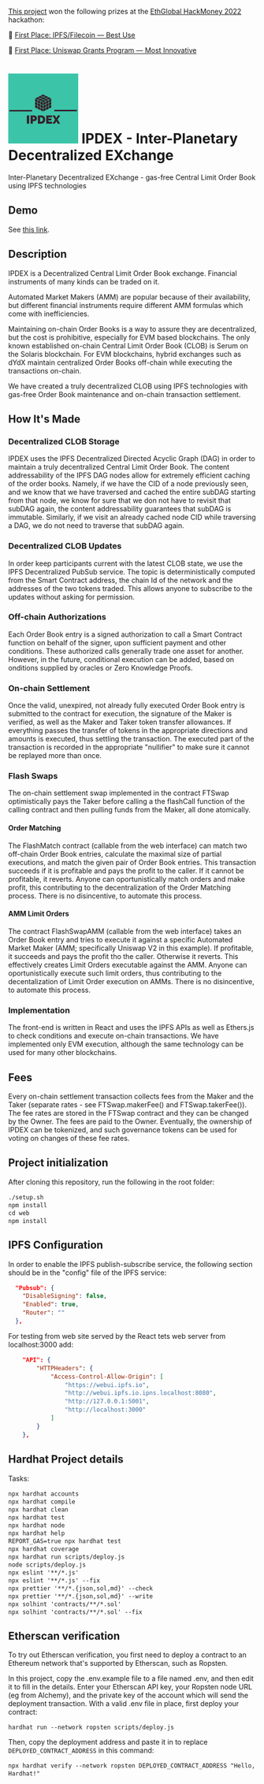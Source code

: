 [This project](https://showcase.ethglobal.com/hackmoney2022/ipdex-interplanetary-decentralized-exchange-498o0) won the following prizes at the [EthGlobal HackMoney 2022](https://showcase.ethglobal.com/hackmoney2022) hackathon:

🥇 [First Place: IPFS/Filecoin — Best Use](https://showcase.ethglobal.com/hackmoney2022/ipdex-interplanetary-decentralized-exchange-498o0)

🥇 [First Place: Uniswap Grants Program — Most Innovative](https://showcase.ethglobal.com/hackmoney2022/ipdex-interplanetary-decentralized-exchange-498o0)
# ![IPDEX](doc/IPDEXLogoSmall.png) IPDEX - Inter-Planetary Decentralized EXchange
Inter-Planetary Decentralized EXchange - gas-free Central Limit Order Book using IPFS technologies

## Demo

See [this link](/demo/README.md).

## Description
IPDEX is a Decentralized Central Limit Order Book exchange. Financial instruments of many kinds can be traded on it.

Automated Market Makers (AMM) are popular because of their availability, but different financial instruments require different AMM formulas which come with inefficiencies.

Maintaining on-chain Order Books is a way to assure they are decentralized, but the cost is prohibitive, especially for EVM based blockchains. The only known established on-chain Central Limit Order Book (CLOB) is Serum on the Solaris blockchain. For EVM blockchains, hybrid exchanges such as dYdX maintain centralized Order Books off-chain while executing the transactions on-chain.

We have created a truly decentralized CLOB using IPFS technologies with gas-free Order Book maintenance and on-chain transaction settlement.

## How It's Made

### Decentralized CLOB Storage
IPDEX uses the IPFS Decentralized Directed Acyclic Graph (DAG) in order to maintain a truly decentralized Central Limit Order Book. The content addressability of the IPFS DAG nodes allow for extremely efficient caching of the order books. Namely, if we have the CID of a node previously seen, and we know that we have traversed and cached the entire subDAG starting from that node, we know for sure that we don not have to revisit that subDAG again, the content addressability guarantees that subDAG is immutable. Similarly, if we visit an already cached node CID while traversing a DAG, we do not need to traverse that subDAG again. 

### Decentralized CLOB Updates
In order keep participants current with the latest CLOB state, we use the IPFS Decentralized PubSub service. The topic is deterministically computed from the Smart Contract address, the chain Id of the network and the addresses of the two tokens traded. This allows anyone to subscribe to the updates without asking for permission.

### Off-chain Authorizations
Each Order Book entry is a signed authorization to call a Smart Contract function on behalf of the signer, upon sufficient payment and other conditions.
These authorized calls generally trade one asset for another. However, in the future, conditional execution can be added, based on onditions supplied by oracles or Zero Knowledge Proofs.

### On-chain Settlement
Once the valid, unexpired, not already fully executed Order Book entry is submitted to the contract for execution, the signature of the Maker is verified, as well as the Maker and Taker token transfer allowances. If everything passes the transfer of tokens in the appropriate directions and amounts is executed, thus settling the transaction. The executed part of the transaction is recorded in the appropriate "nullifier" to make sure it cannot be replayed more than once.

### Flash Swaps
The on-chain settlement swap implemented in the contract FTSwap optimistically pays the Taker before calling a the flashCall function of the calling contract and then pulling funds from the Maker, all done atomically. 
#### Order Matching
The FlashMatch contract (callable from the web interface) can match two off-chain Order Book entries, calculate the maximal size of partial executions, and match the given pair of Order Book entries. This transaction succeeds if it is profitable and pays the profit to the caller. If it cannot be profitable, it reverts. Anyone can oportunistically match orders and make profit, this contributing to the decentralization of the Order Matching process. There is no disincentive, to automate this process.

#### AMM Limit Orders
The contract FlashSwapAMM (callable from the web interface) takes an Order Book entry and tries to execute it against a specific Automated Market Maker (AMM; specifically Uniswap V2 in this example). If profitable, it succeeds and pays the profit tho the caller. Otherwise it reverts. This effectively creates Limit Orders executable against the AMM. Anyone can oportunistically execute such limit orders, thus contributing to the decentalization of Limit Order execution on AMMs. There is no disincentive, to automate this process.

### Implementation
The front-end is written in React and uses the IPFS APIs as well as Ethers.js to check conditions and execute on-chain transactions.
We have implemented only EVM execution, although the same technology can be used for many other blockchains.

## Fees
Every on-chain settlement transaction collects fees from the Maker and the Taker (separate rates - see FTSwap.makerFee() and FTSwap.takerFee()). The fee rates are stored in the FTSwap contract and they can be changed by the Owner. The fees are paid to the Owner. Eventually, the ownership of IPDEX can be tokenized, and such governance tokens can be used for voting on changes of these fee rates.
## Project initialization

After cloning this repository, run the following in the root folder:
```shell
./setup.sh
npm install
cd web
npm install
```
## IPFS Configuration

In order to enable the IPFS publish-subscribe service, the following section should be in the "config" file of the IPFS service:

```json
  "Pubsub": {
    "DisableSigning": false,
    "Enabled": true,
    "Router": ""
  },
```

For testing from web site served by the React tets web server from localhost:3000 add:
```json
	"API": {
		"HTTPHeaders": {
			"Access-Control-Allow-Origin": [
				"https://webui.ipfs.io",
				"http://webui.ipfs.io.ipns.localhost:8080",
				"http://127.0.0.1:5001",
				"http://localhost:3000"
			]
		}
	},
```
## Hardhat Project details

Tasks:

```shell
npx hardhat accounts
npx hardhat compile
npx hardhat clean
npx hardhat test
npx hardhat node
npx hardhat help
REPORT_GAS=true npx hardhat test
npx hardhat coverage
npx hardhat run scripts/deploy.js
node scripts/deploy.js
npx eslint '**/*.js'
npx eslint '**/*.js' --fix
npx prettier '**/*.{json,sol,md}' --check
npx prettier '**/*.{json,sol,md}' --write
npx solhint 'contracts/**/*.sol'
npx solhint 'contracts/**/*.sol' --fix
```

## Etherscan verification

To try out Etherscan verification, you first need to deploy a contract to an Ethereum network that's supported by Etherscan, such as Ropsten.

In this project, copy the .env.example file to a file named .env, and then edit it to fill in the details. Enter your Etherscan API key, your Ropsten node URL (eg from Alchemy), and the private key of the account which will send the deployment transaction. With a valid .env file in place, first deploy your contract:

```shell
hardhat run --network ropsten scripts/deploy.js
```

Then, copy the deployment address and paste it in to replace `DEPLOYED_CONTRACT_ADDRESS` in this command:

```shell
npx hardhat verify --network ropsten DEPLOYED_CONTRACT_ADDRESS "Hello, Hardhat!"
```
